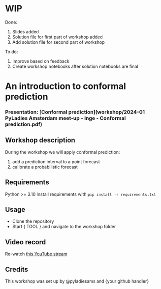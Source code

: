 # WIP
Done:
1. Slides added
2. Solution file for first part of workshop added
3. Add solution file for second part of workshop

To do:
1. Improve based on feedback
2. Create workshop notebooks after solution notebooks are final

# An introduction to conformal prediction
### Presentation: [Conformal prediction](workshop/2024-01 PyLadies Amsterdam meet-up - Inge - Conformal prediction.pdf)

## Workshop description
During the workshop we will apply conformal prediction:
1. add a prediction interval to a point forecast 
2. calibrate a probabilistic forecast 

## Requirements
Python >= 3.10
Install requirements with `pip install -r requirements.txt`

## Usage
* Clone the repository
* Start { TOOL } and navigate to the workshop folder

## Video record
Re-watch [this YouTube stream](https://youtube.com/live/QFtdTyIWrz8)

## Credits
This workshop was set up by @pyladiesams and {your github handler}
